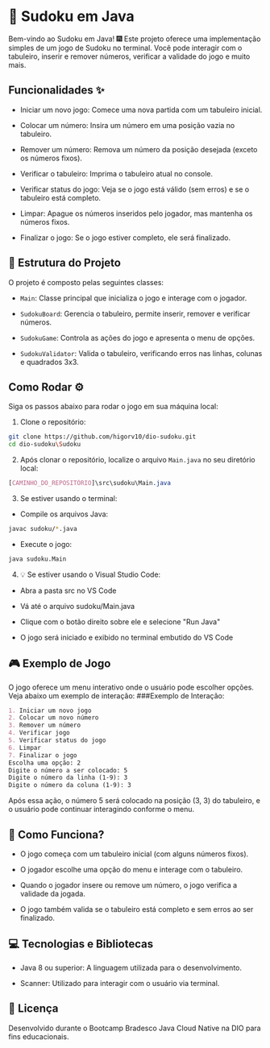 # 🧩 Sudoku em Java
Bem-vindo ao Sudoku em Java! 🎆 Este projeto oferece uma implementação simples de um jogo de Sudoku no terminal. Você pode interagir com o tabuleiro, inserir e remover números, verificar a validade do jogo e muito mais.

## Funcionalidades ✨
  - Iniciar um novo jogo: Comece uma nova partida com um tabuleiro inicial.

  - Colocar um número: Insira um número em uma posição vazia no tabuleiro.

  - Remover um número: Remova um número da posição desejada (exceto os números fixos).

  - Verificar o tabuleiro: Imprima o tabuleiro atual no console.

  - Verificar status do jogo: Veja se o jogo está válido (sem erros) e se o tabuleiro está completo.

  - Limpar: Apague os números inseridos pelo jogador, mas mantenha os números fixos.

  - Finalizar o jogo: Se o jogo estiver completo, ele será finalizado.

## 📂 Estrutura do Projeto 
O projeto é composto pelas seguintes classes:

  - `Main`: Classe principal que inicializa o jogo e interage com o jogador.

  - `SudokuBoard`: Gerencia o tabuleiro, permite inserir, remover e verificar números.

  - `SudokuGame`: Controla as ações do jogo e apresenta o menu de opções.

  - `SudokuValidator`: Valida o tabuleiro, verificando erros nas linhas, colunas e quadrados 3x3.

## Como Rodar ⚙️
Siga os passos abaixo para rodar o jogo em sua máquina local:

1. Clone o repositório:

```bash
git clone https://github.com/higorv10/dio-sudoku.git
cd dio-sudoku\Sudoku
```

2. Após clonar o repositório, localize o arquivo `Main.java` no seu diretório local:

```css
[CAMINHO_DO_REPOSITÓRIO]\src\sudoku\Main.java
```
3. Se estiver usando o terminal:
  - Compile os arquivos Java:
```bash
javac sudoku/*.java
```

  - Execute o jogo:

```bash
java sudoku.Main
```

4. 💡 Se estiver usando o Visual Studio Code:

  - Abra a pasta src no VS Code

  - Vá até o arquivo sudoku/Main.java

  - Clique com o botão direito sobre ele e selecione "Run Java"

  - O jogo será iniciado e exibido no terminal embutido do VS Code

## 🎮 Exemplo de Jogo 
O jogo oferece um menu interativo onde o usuário pode escolher opções. Veja abaixo um exemplo de interação:
###Exemplo de Interação:

```markdown
1. Iniciar um novo jogo
2. Colocar um novo número
3. Remover um número
4. Verificar jogo
5. Verificar status do jogo
6. Limpar
7. Finalizar o jogo
Escolha uma opção: 2
Digite o número a ser colocado: 5
Digite o número da linha (1-9): 3
Digite o número da coluna (1-9): 3
```
Após essa ação, o número 5 será colocado na posição (3, 3) do tabuleiro, e o usuário pode continuar interagindo conforme o menu.

## 🤔 Como Funciona? 
  - O jogo começa com um tabuleiro inicial (com alguns números fixos).

  - O jogador escolhe uma opção do menu e interage com o tabuleiro.

  - Quando o jogador insere ou remove um número, o jogo verifica a validade da jogada.

  - O jogo também valida se o tabuleiro está completo e sem erros ao ser finalizado.

## 💻 Tecnologias e Bibliotecas 
  - Java 8 ou superior: A linguagem utilizada para o desenvolvimento.

  - Scanner: Utilizado para interagir com o usuário via terminal.

## 📄 Licença
Desenvolvido durante o Bootcamp Bradesco Java Cloud Native na DIO para fins educacionais.
